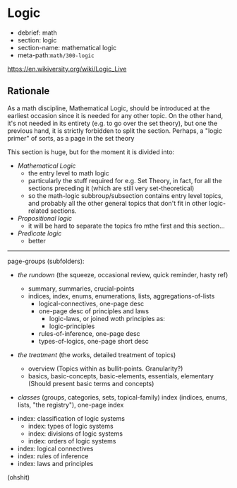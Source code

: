 # Logic

- debrief: math
- section: logic
- section-name: mathematical logic
- meta-path:`math/300-logic`


https://en.wikiversity.org/wiki/Logic_Live

## Rationale

As a math discipline, Mathematical Logic, should be introduced at the earliest occasion since it is needed for any other topic. On the other hand, it's not needed in its entirety (e.g. to go over the set theory), but one the previous hand, it is strictly forbidden to split the section. Perhaps, a "logic primer" of sorts, as a page in the set theory

This section is huge, but for the moment it is divided into:
* *Mathematical Logic*
  - the entry level to math logic
  - particularly the stuff required for e.g. Set Theory, in fact, for all the sections preceding it (which are still very set-theoretical)
  - so the math-logic subbroup/subsection contains entry level topics, and probably all the other general topics that don't fit in other logic-related sections.
* *Propositional logic*
  - it will be hard to separate the topics fro mthe first and this section...
* *Predicate logic*
  - better


---

page-groups (subfolders):

* *the rundown* (the squeeze, occasional review, quick reminder, hasty ref)
  - summary, summaries, crucial-points
  - indices, index, enums, enumerations, lists, aggregations-of-lists
    - logical-connectives, one-page desc
    - one-page desc of principles and laws
      - logic-laws, or joined woth principles as:
      - logic-principles
    - rules-of-inference, one-page desc
    - types-of-logics, one-page short desc

* *the treatment* (the works, detailed treatment of topics)
  - overview
    (Topics within as bullit-points. Granularity?)
  - basics, basic-concepts, basic-elements, essentials, elementary
    (Should present basic terms and concepts)

* *classes* (groups, categories, sets, topical-family)
  index (indices, enums, lists, "the registry"), one-page index
- index: classification of logic systems
  - index: types of logic systems
  - index: divisions of logic systems
  - index: orders of logic systems
- index: logical connectives
- index: rules of inference
- index: laws and principles

(ohshit)
